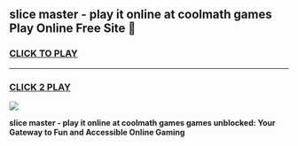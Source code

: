 
## slice master - play it online at coolmath games Play Online Free Site 👋
<h3>
<a href="https://download.freeplayer.one?title=slice_master_-_play_it_online_at_coolmath_games&ref=21F">CLICK TO PLAY</a></h3>
<hr>

<h3>
<a href="https://download.freeplayer.one?title=slice_master_-_play_it_online_at_coolmath_games&ref=21F">CLICK 2 PLAY</a>
  
</h3>

<a href="https://download.freeplayer.one?title=slice_master_-_play_it_online_at_coolmath_games&ref=21F"><img src="https://cdnb.artstation.com/p/assets/images/images/032/539/853/original/anto-thomas-button-gif.gif"></a>


**slice master - play it online at coolmath games games unblocked: Your Gateway to Fun and Accessible Online Gaming**
